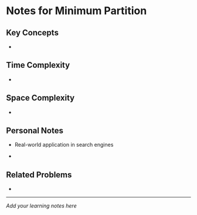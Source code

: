 # Notes for Minimum Partition

## Key Concepts

- 

## Time Complexity

- 

## Space Complexity

- 

## Personal Notes

- Real-world application in search engines

- 

## Related Problems

- 

---

*Add your learning notes here*
